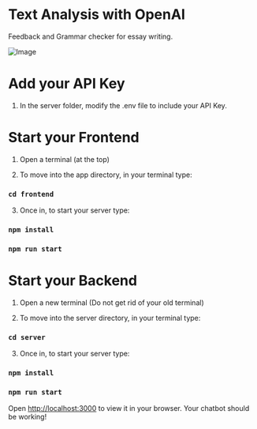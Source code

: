 # Text Analysis with OpenAI

Feedback and Grammar checker for essay writing.

![Image](https://i.ibb.co/fXCY5FM/Screenshot-2023-11-02-at-2-43-04-PM.png)

# Add your API Key

1. In the server folder, modify the .env file to include your API Key.

# Start your Frontend

1. Open a terminal (at the top)

2. To move into the app directory, in your terminal type:

### `cd frontend`

3. Once in, to start your server type:

### `npm install`

### `npm run start`

# Start your Backend

1. Open a new terminal (Do not get rid of your old terminal)

2. To move into the server directory, in your terminal type:

### `cd server`

3. Once in, to start your server type:

### `npm install`

### `npm run start`

Open [http://localhost:3000](http://localhost:3000) to view it in your browser. Your chatbot should be working!
